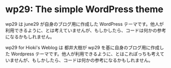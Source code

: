 # wp29: The simple WordPress theme

wp29 は june29 が自身のブログ用に作成した WordPress テーマです。他人が利用できるように、とは考えていませんが、もしかしたら、コードは何かの参考になるかもしれません。

wp29 for Hioki's Weblog は 都井大樹が wp29 を基に自身のブログ用に作成した Wordpress テーマです。他人が利用できるように、とはこれぽっちも考えていませんが、もしかしたら、コードは何かの参考になるかもしれません。
